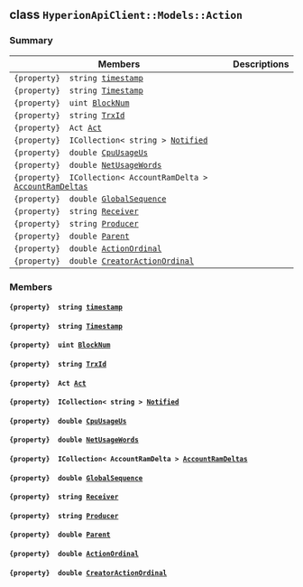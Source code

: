 ## class `HyperionApiClient::Models::Action` 

### Summary

 Members                        | Descriptions                                
--------------------------------|---------------------------------------------
`{property}  string `[`timestamp`](#class_hyperion_api_client_1_1_models_1_1_action_1a6e2cc932e5c87fcc3ce2c46cc4a74081) | 
`{property}  string `[`Timestamp`](#class_hyperion_api_client_1_1_models_1_1_action_1a2f6cff44f7d31294dab060179c01445d) | 
`{property}  uint `[`BlockNum`](#class_hyperion_api_client_1_1_models_1_1_action_1a28019340b8493195f353106f82ee549d) | 
`{property}  string `[`TrxId`](#class_hyperion_api_client_1_1_models_1_1_action_1a7c78eedbaccb6d52a437e5c706dabab1) | 
`{property}  Act `[`Act`](#class_hyperion_api_client_1_1_models_1_1_action_1af9f6b5e8d27976d8e2b8de790fed57e9) | 
`{property}  ICollection< string > `[`Notified`](#class_hyperion_api_client_1_1_models_1_1_action_1a8578920c1b15d9532f32e54c062859e0) | 
`{property}  double `[`CpuUsageUs`](#class_hyperion_api_client_1_1_models_1_1_action_1a2f1e30e4a3fb5ad61fc0254695c1252b) | 
`{property}  double `[`NetUsageWords`](#class_hyperion_api_client_1_1_models_1_1_action_1a6f9c4e05608a7e5eda31e3691616d78c) | 
`{property}  ICollection< AccountRamDelta > `[`AccountRamDeltas`](#class_hyperion_api_client_1_1_models_1_1_action_1a6ccf695b63f7ff31f48a1e1fa6db40ba) | 
`{property}  double `[`GlobalSequence`](#class_hyperion_api_client_1_1_models_1_1_action_1ab5524a14d2cc3b9093c8af0c3b6b0d8c) | 
`{property}  string `[`Receiver`](#class_hyperion_api_client_1_1_models_1_1_action_1a615f241c2af9af40ff4959b7d923f6c8) | 
`{property}  string `[`Producer`](#class_hyperion_api_client_1_1_models_1_1_action_1abca91eafeeda7c056f4c0530096eed4a) | 
`{property}  double `[`Parent`](#class_hyperion_api_client_1_1_models_1_1_action_1afa5b042b2facc440bf15effdc53c40b5) | 
`{property}  double `[`ActionOrdinal`](#class_hyperion_api_client_1_1_models_1_1_action_1aada3853288bd4a6b0e664e379271578e) | 
`{property}  double `[`CreatorActionOrdinal`](#class_hyperion_api_client_1_1_models_1_1_action_1a09307907654df320b8d03359485f39e5) | 

### Members

#### `{property}  string `[`timestamp`](#class_hyperion_api_client_1_1_models_1_1_action_1a6e2cc932e5c87fcc3ce2c46cc4a74081) 

#### `{property}  string `[`Timestamp`](#class_hyperion_api_client_1_1_models_1_1_action_1a2f6cff44f7d31294dab060179c01445d) 

#### `{property}  uint `[`BlockNum`](#class_hyperion_api_client_1_1_models_1_1_action_1a28019340b8493195f353106f82ee549d) 

#### `{property}  string `[`TrxId`](#class_hyperion_api_client_1_1_models_1_1_action_1a7c78eedbaccb6d52a437e5c706dabab1) 

#### `{property}  Act `[`Act`](#class_hyperion_api_client_1_1_models_1_1_action_1af9f6b5e8d27976d8e2b8de790fed57e9) 

#### `{property}  ICollection< string > `[`Notified`](#class_hyperion_api_client_1_1_models_1_1_action_1a8578920c1b15d9532f32e54c062859e0) 

#### `{property}  double `[`CpuUsageUs`](#class_hyperion_api_client_1_1_models_1_1_action_1a2f1e30e4a3fb5ad61fc0254695c1252b) 

#### `{property}  double `[`NetUsageWords`](#class_hyperion_api_client_1_1_models_1_1_action_1a6f9c4e05608a7e5eda31e3691616d78c) 

#### `{property}  ICollection< AccountRamDelta > `[`AccountRamDeltas`](#class_hyperion_api_client_1_1_models_1_1_action_1a6ccf695b63f7ff31f48a1e1fa6db40ba) 

#### `{property}  double `[`GlobalSequence`](#class_hyperion_api_client_1_1_models_1_1_action_1ab5524a14d2cc3b9093c8af0c3b6b0d8c) 

#### `{property}  string `[`Receiver`](#class_hyperion_api_client_1_1_models_1_1_action_1a615f241c2af9af40ff4959b7d923f6c8) 

#### `{property}  string `[`Producer`](#class_hyperion_api_client_1_1_models_1_1_action_1abca91eafeeda7c056f4c0530096eed4a) 

#### `{property}  double `[`Parent`](#class_hyperion_api_client_1_1_models_1_1_action_1afa5b042b2facc440bf15effdc53c40b5) 

#### `{property}  double `[`ActionOrdinal`](#class_hyperion_api_client_1_1_models_1_1_action_1aada3853288bd4a6b0e664e379271578e) 

#### `{property}  double `[`CreatorActionOrdinal`](#class_hyperion_api_client_1_1_models_1_1_action_1a09307907654df320b8d03359485f39e5) 

